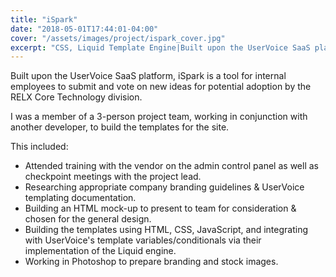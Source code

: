 ```yaml
---
title: "iSpark"
date: "2018-05-01T17:44:01-04:00"
cover: "/assets/images/project/ispark_cover.jpg"
excerpt: "CSS, Liquid Template Engine|Built upon the UserVoice SaaS platform, iSpark is a tool for internal employees to submit and vote on new ideas for potential adoption by the RELX Core Technology division."
---
```


Built upon the UserVoice SaaS platform, iSpark is a tool for internal employees to submit and vote on new ideas for potential adoption by the RELX Core Technology division.

I was a member of a 3-person project team, working in conjunction with another developer, to build the templates for the site.

This included:

- Attended training with the vendor on the admin control panel as well as checkpoint meetings with the project lead.
- Researching appropriate company branding guidelines & UserVoice templating documentation.
- Building an HTML mock-up to present to team for consideration & chosen for the general design.
- Building the templates using HTML, CSS, JavaScript, and integrating with UserVoice's template variables/conditionals via their implementation of the Liquid engine.
- Working in Photoshop to prepare branding and stock images.
